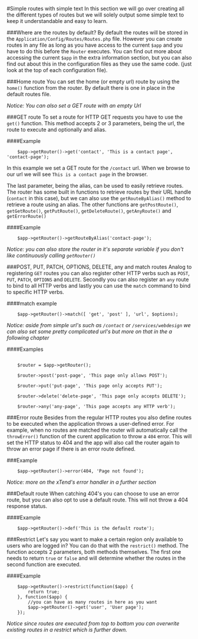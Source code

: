 #Simple routes with simple text
In this section we will go over creating all the different types of routes but we will solely output some simple text to keep it understandable and easy to learn.

###Where are the routes by default?
By default the routes will be stored in the `Application/Config/Routes/Routes.php` file. However you can create routes in any file as long as you have access to the current `$app` and you have to do this before the `Router` executes. You can find out more about accessing the current `$app` in the extra information section, but you can also find out about this in the configuration files as they use the same code. (just look at the top of each configuration file).

###Home route
You can set the home (or empty url) route by using the `home()` function from the router. By default there is one in place in the default routes file.

*Notice: You can also set a GET route with an empty Url*

###GET route
To set a route for HTTP GET requests you have to use the `get()` function. This method accepts 2 or 3 parameters, being the url, the route to execute and optionally and alias.

####Example
```
    $app->getRouter()->get('contact', 'This is a contact page', 'contact-page');
```

In this example we set a GET route for the `/contact` url. When we browse to our url we will see `This is a contact page` in the browser.

The last parameter, being the alias, can be used to easily retrieve routes. The router has some built in functions to retrieve routes by their URL handle (`contact` in this case), but we can also use the `getRouteByAlias()` method to retrieve a route using an alias. The other functions are `getPostRoute()`, `getGetRoute()`, `getPutRoute()`, `getDeleteRoute()`, `getAnyRoute()` and `getErrorRoute()`

####Example
```
    $app->getRouter()->getRouteByAlias('contact-page');
```

*Notice: you can also store the router in it's separate variable if you don't like continuously calling `getRouter()`*

###POST, PUT, PATCH, OPTIONS, DELETE, any and match routes
Analog to registering `GET` routes you can also register other HTTP verbs such as `POST`, `PUT`, `PATCH`, `OPTIONS` and `DELETE`. Secondly you can also register an `any` route to bind to all HTTP verbs and lastly you can use the `match` command to bind to specific HTTP verbs.

####match example
```
    $app->getRouter()->match([ 'get', 'post' ], 'url', $options);
```

*Notice: aside from simple url's such as `/contact` or `/services/webdesign` we can also set some pretty complicated url's but more on that in the a following chapter*

####Examples

```

    $router = $app->getRouter();

    $router->post('post-page', 'This page only allows POST');

    $router->put('put-page', 'This page only accepts PUT');

    $router->delete('delete-page', 'This page only accepts DELETE');

    $router->any('any-page', 'This page accepts any HTTP verb');

```

###Error route
Besides from the regular HTTP routes you also define routes to be executed when the application throws a user-defined error. For example, when no routes are matched the router will automatically call the `throwError()` function of the curent application to throw a `404` error. This will set the HTTP status to 404 and the app will also call the router again to throw an error page if there is an error route defined.

###Example

```
    $app->getRouter()->error(404, 'Page not found');
```

*Notice: more on the xTend's error handler in a further section*

###Default route
When catching 404's you can choose to use an error route, but you can also opt to use a default route. This will not throw a 404 response status.

####Example

```
    $app->getRouter()->def('This is the default route');
```

###Restrict
Let's say you want to make a certain region only available to users who are logged in?
You can do that with the `restrict()` method. The function accepts 2 parameters, both
methods themselves. The first one needs to return `true` or `false` and will determine
whether the routes in the second function are executed.

####Example

```
    $app->getRouter()->restrict(function($app) {
        return true;
    }, function($app) {
        //you can have as many routes in here as you want
        $app->getRouter()->get('user', 'User page');
    });
```

*Notice since routes are executed from top to bottom you can overwrite existing routes in a restrict which is further down.*

